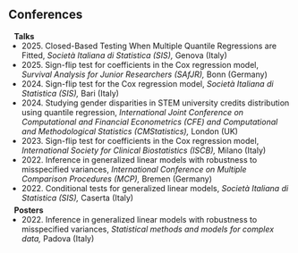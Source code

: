 ## Conferences

<h4 style="margin:0 10px 0;">Talks</h4>

<ul style="margin:0 0 5px;">
  <li><autocolor>2025. Closed-Based Testing When Multiple Quantile Regressions are Fitted, <em>Società Italiana di Statistica (SIS),</em> Genova (Italy)</autocolor></li>
  <li><autocolor>2025. Sign-flip test for coefficients in the Cox regression model, <em>Survival Analysis for Junior Researchers (SAfJR),</em> Bonn (Germany)</autocolor></li>
  <li><autocolor>2024. Sign-flip test for the Cox regression model, <em>Società Italiana di Statistica (SIS),</em> Bari (Italy)</autocolor></li>
<li><autocolor>2024. Studying gender disparities in STEM university credits distribution using quantile regression, <em>International Joint Conference on Computational and Financial Econometrics (CFE) and Computational and Methodological Statistics (CMStatistics),</em> London (UK)</autocolor></li>
<li><autocolor>2023. Sign-flip test for coefficients in the Cox regression model, <em>International Society for Clinical Biostatistics (ISCB),</em> Milano (Italy)</autocolor></li>
<li><autocolor>2022. Inference in generalized linear models with robustness to misspecified variances, <em>International Conference on Multiple Comparison Procedures (MCP),</em> Bremen (Germany)</autocolor></li>
<li><autocolor>2022. Conditional tests for generalized linear models, <em>Società Italiana di Statistica (SIS),</em> Caserta (Italy)</autocolor></li>
</ul>

<h4 style="margin:0 10px 0;">Posters</h4>

<ul style="margin:0 0 5px;">
  <li><autocolor>2022. Inference in generalized linear models with robustness to misspecified variances, <em>Statistical methods and models for
complex data,</em> Padova (Italy)</autocolor></li>
</ul>

